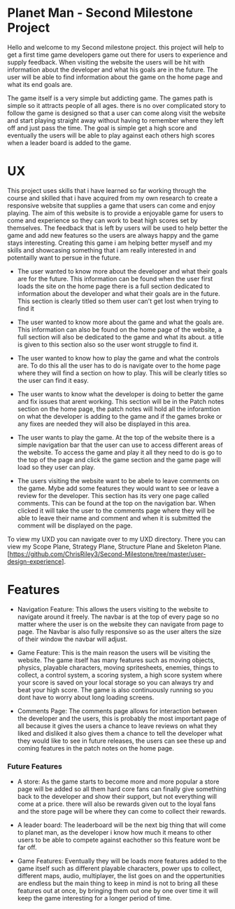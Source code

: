 # Planet Man - Second Milestone Project

Hello and welcome to my Second milestone project. this project will help to get a first time game developers game out there for users to experience and supply feedback. When visiting the website the users will be hit with information about the developer and what his goals are in the future. The user will be able to find information about the game on the home page and what its end goals are.

The game itself is a very simple but addicting game. The games path is simple so it attracts people of all ages. there is no over complicated story to follow the game is designed so that a user can come along visit the website and start playing straight away without having to remember where they left off and just pass the time. The goal is simple get a high score and eventually the users will be able to play against each others high scores when a leader board is added to the game.

# UX

This project uses skills that i have learned so far working through the course and skilled that i have acquired from my own research to create a responsive website that supplies a game that users can come and enjoy playing. The aim of this website is to provide a enjoyable game for users to come and experience so they can work to beat high scores set by themselves. The feedback that is left by users will be used to help better the game and add new features so the users are always happy and the game stays interesting. Creating this game i am helping better myself and my skills and showcasing something that i am really interested in and potentailly want to persue in the future.

* The user wanted to know more about the developer and what their goals are for the future. This information can be found when the user first loads the site on the home page there is a full section dedicated to information about the developer and what their goals are in the future. This section is clearly titled so them user can't get lost when trying to find it

* The user wanted to know more about the game and what the goals are. This information can also be found on the home page of the website, a full section will also be dedicated to the game and what its about. a title is given to this section also so the user wont struggle to find it.

* The user wanted to know how to play the game and what the controls are. To do this all the user has to do is navigate over to the home page where they will find a section on how to play. This will be clearly titles so the user can find it easy.

* The user wants to know what the developer is doing to better the game and fix issues that arent working. This section will be in the Patch notes section on the home page, the patch notes will hold all the inforamtion on what the developer is adding to the game and if the games broke or any fixes are needed they will also be displayed in this area.

* The user wants to play the game. At the top of the website there is a simple navigation bar that the user can use to access different areas of the website. To access the game and play it all they need to do is go to the top of the page and click the game section and the game page will load so they user can play.

* The users visiting the website want to be abele to leave comments on the game. Mybe add some features they would want to see or leave a review for the developer. This section has its very one page called comments. This can be found at the top on the navigation bar. When clicked it will take the user to the comments page where they will be able to leave their name and comment and when it is submitted the comment will be displayed on the page. 

To view my UXD you can navigate over to my UXD directory. There you can view my Scope Plane, Strategy Plane, Structure Plane and Skeleton Plane. [https://github.com/ChrisRiley3/Second-Milestone/tree/master/user-design-experience].

# Features

* Navigation Feature: This allows the users visiting to the website to navigate around it freely. The navbar is at the top of every page so no matter where the user is on the website they can navigate from page to page. The Navbar is also fully responsive so as the user alters the size of their window the navbar will adjust. 

* Game Feature: This is the main reason the users will be visiting the website. The game itself has many features such as moving objects, physics, playable characters, moving spritesheets, enemies, things to collect, a control system, a scoring system, a high score system where your score is saved on your local storage so you can always try and beat your high score. The game is also continuously running so you dont have to worry about long loading screens.

* Comments Page: The comments page allows for interaction between the developer and the users, this is probably the most important page of all because it gives the users a chance to leave reviews on what they liked and disliked it also gives them a chance to tell the developer what they would like to see in future releases, the users can see these up and coming features in the patch notes on the home page.

### Future Features

* A store: As the game starts to become more and more popular a store page will be added so all them hard core fans can finally give something back to the developer and show their support, but not everything will come at a price. there will also be rewards given out to the loyal fans and the store page will be where they can come to collect their rewards. 

* A leader board: The leaderboard will be the next big thing that will come to planet man, as the developer i know how much it means to other users to be able to compete against eachother so this feature wont be far off.

* Game Features: Eventually they will be loads more features added to the game itself such as different playable characters, power ups to collect, different maps, audio, multiplayer, the list goes on and the oppertunities are endless but the main thing to keep in mind is not to bring all these features out at once, by bringing them out one by one over time it will keep the game interesting for a longer period of time. 